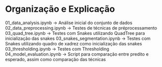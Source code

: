 
# Organização e Explicação

01_data_analysis.ipynb -> Análise inicial do conjunto de dados
02_data_preprocessing.ipynb -> Testes de técnicas de préprocessamento
03_quad_tree.ipynb -> Testes com Snakes utilizando QuadTree para inicialização das snakes
03_snakes_segmentation.ipynb -> Testes com Snakes utilizando quadro de xadrez como inicialização das snakes
03_thresholding.ipynb -> Testes com Thresholding
04_model_evaluation.ipynb -> Script para comparação entre predito e esperado, assim como comparação das técnicas
